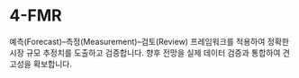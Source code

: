 # 4-FMR
예측(Forecast)–측정(Measurement)–검토(Review) 프레임워크를 적용하여 정확한 시장 규모 추정치를 도출하고 검증합니다. 향후 전망을 실제 데이터 검증과 통합하여 견고성을 확보합니다.
